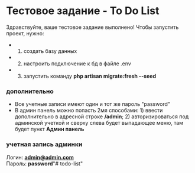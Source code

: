 # Тестовое задание - To Do List
Здравствуйте, ваше тестовое задание выполнено! Чтобы запустить проект, нужно:
- 1) создать базу данных
- 2) настроить подключение к бд в файле .env
- 3) запустить команду **php artisan migrate:fresh --seed**


### дополнительно 
- Все учетные записи имеют один и тот же пароль "password"
- В админ панель можно попасть 2мя способами: 1) ввести дополнительно в адресной строке **/admin**; 2) авторизироваться под админской учеткой и сверху слева будет выпадающее меню, там будет пункт **Админ панель**


### учетная запись админки
Логин: **admin@admin.com**\
Пароль: **password**"# todo-list" 

